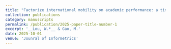 ```yaml
---
title: "Factorize international mobility on academic performance: a time-varying DID method examining over 7million Chinese Scholars."
collection: publications
category: manuscripts
permalink: /publication/2025-paper-title-number-1
excerpt: '__Lou, W.*__ & Gao, M.'
date: 2025-10-01
venue: 'Jounral of Informetrics'
---
```

